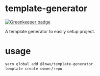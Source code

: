 # template-generator

[![Greenkeeper badge](https://badges.greenkeeper.io/lnwu/template-generator.svg)](https://greenkeeper.io/)

A template generator to easily setup project.

# usage

```bash
yarn global add @lnwu/template-generator
template create owner/repo
```